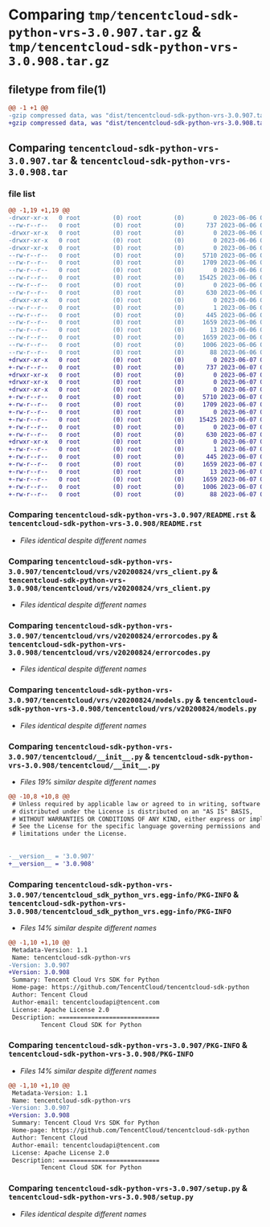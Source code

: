 # Comparing `tmp/tencentcloud-sdk-python-vrs-3.0.907.tar.gz` & `tmp/tencentcloud-sdk-python-vrs-3.0.908.tar.gz`

## filetype from file(1)

```diff
@@ -1 +1 @@
-gzip compressed data, was "dist/tencentcloud-sdk-python-vrs-3.0.907.tar", last modified: Tue Jun  6 02:39:16 2023, max compression
+gzip compressed data, was "dist/tencentcloud-sdk-python-vrs-3.0.908.tar", last modified: Wed Jun  7 00:36:36 2023, max compression
```

## Comparing `tencentcloud-sdk-python-vrs-3.0.907.tar` & `tencentcloud-sdk-python-vrs-3.0.908.tar`

### file list

```diff
@@ -1,19 +1,19 @@
-drwxr-xr-x   0 root         (0) root         (0)        0 2023-06-06 02:39:16.000000 tencentcloud-sdk-python-vrs-3.0.907/
--rw-r--r--   0 root         (0) root         (0)      737 2023-06-06 02:39:16.000000 tencentcloud-sdk-python-vrs-3.0.907/README.rst
-drwxr-xr-x   0 root         (0) root         (0)        0 2023-06-06 02:39:16.000000 tencentcloud-sdk-python-vrs-3.0.907/tencentcloud/
-drwxr-xr-x   0 root         (0) root         (0)        0 2023-06-06 02:39:16.000000 tencentcloud-sdk-python-vrs-3.0.907/tencentcloud/vrs/
-drwxr-xr-x   0 root         (0) root         (0)        0 2023-06-06 02:39:16.000000 tencentcloud-sdk-python-vrs-3.0.907/tencentcloud/vrs/v20200824/
--rw-r--r--   0 root         (0) root         (0)     5710 2023-06-06 02:39:16.000000 tencentcloud-sdk-python-vrs-3.0.907/tencentcloud/vrs/v20200824/vrs_client.py
--rw-r--r--   0 root         (0) root         (0)     1709 2023-06-06 02:39:16.000000 tencentcloud-sdk-python-vrs-3.0.907/tencentcloud/vrs/v20200824/errorcodes.py
--rw-r--r--   0 root         (0) root         (0)        0 2023-06-06 02:39:16.000000 tencentcloud-sdk-python-vrs-3.0.907/tencentcloud/vrs/v20200824/__init__.py
--rw-r--r--   0 root         (0) root         (0)    15425 2023-06-06 02:39:16.000000 tencentcloud-sdk-python-vrs-3.0.907/tencentcloud/vrs/v20200824/models.py
--rw-r--r--   0 root         (0) root         (0)        0 2023-06-06 02:39:16.000000 tencentcloud-sdk-python-vrs-3.0.907/tencentcloud/vrs/__init__.py
--rw-r--r--   0 root         (0) root         (0)      630 2023-06-06 02:39:16.000000 tencentcloud-sdk-python-vrs-3.0.907/tencentcloud/__init__.py
-drwxr-xr-x   0 root         (0) root         (0)        0 2023-06-06 02:39:16.000000 tencentcloud-sdk-python-vrs-3.0.907/tencentcloud_sdk_python_vrs.egg-info/
--rw-r--r--   0 root         (0) root         (0)        1 2023-06-06 02:39:16.000000 tencentcloud-sdk-python-vrs-3.0.907/tencentcloud_sdk_python_vrs.egg-info/dependency_links.txt
--rw-r--r--   0 root         (0) root         (0)      445 2023-06-06 02:39:16.000000 tencentcloud-sdk-python-vrs-3.0.907/tencentcloud_sdk_python_vrs.egg-info/SOURCES.txt
--rw-r--r--   0 root         (0) root         (0)     1659 2023-06-06 02:39:16.000000 tencentcloud-sdk-python-vrs-3.0.907/tencentcloud_sdk_python_vrs.egg-info/PKG-INFO
--rw-r--r--   0 root         (0) root         (0)       13 2023-06-06 02:39:16.000000 tencentcloud-sdk-python-vrs-3.0.907/tencentcloud_sdk_python_vrs.egg-info/top_level.txt
--rw-r--r--   0 root         (0) root         (0)     1659 2023-06-06 02:39:16.000000 tencentcloud-sdk-python-vrs-3.0.907/PKG-INFO
--rw-r--r--   0 root         (0) root         (0)     1006 2023-06-06 02:39:16.000000 tencentcloud-sdk-python-vrs-3.0.907/setup.py
--rw-r--r--   0 root         (0) root         (0)       88 2023-06-06 02:39:16.000000 tencentcloud-sdk-python-vrs-3.0.907/setup.cfg
+drwxr-xr-x   0 root         (0) root         (0)        0 2023-06-07 00:36:36.000000 tencentcloud-sdk-python-vrs-3.0.908/
+-rw-r--r--   0 root         (0) root         (0)      737 2023-06-07 00:36:36.000000 tencentcloud-sdk-python-vrs-3.0.908/README.rst
+drwxr-xr-x   0 root         (0) root         (0)        0 2023-06-07 00:36:36.000000 tencentcloud-sdk-python-vrs-3.0.908/tencentcloud/
+drwxr-xr-x   0 root         (0) root         (0)        0 2023-06-07 00:36:36.000000 tencentcloud-sdk-python-vrs-3.0.908/tencentcloud/vrs/
+drwxr-xr-x   0 root         (0) root         (0)        0 2023-06-07 00:36:36.000000 tencentcloud-sdk-python-vrs-3.0.908/tencentcloud/vrs/v20200824/
+-rw-r--r--   0 root         (0) root         (0)     5710 2023-06-07 00:36:36.000000 tencentcloud-sdk-python-vrs-3.0.908/tencentcloud/vrs/v20200824/vrs_client.py
+-rw-r--r--   0 root         (0) root         (0)     1709 2023-06-07 00:36:36.000000 tencentcloud-sdk-python-vrs-3.0.908/tencentcloud/vrs/v20200824/errorcodes.py
+-rw-r--r--   0 root         (0) root         (0)        0 2023-06-07 00:36:36.000000 tencentcloud-sdk-python-vrs-3.0.908/tencentcloud/vrs/v20200824/__init__.py
+-rw-r--r--   0 root         (0) root         (0)    15425 2023-06-07 00:36:36.000000 tencentcloud-sdk-python-vrs-3.0.908/tencentcloud/vrs/v20200824/models.py
+-rw-r--r--   0 root         (0) root         (0)        0 2023-06-07 00:36:36.000000 tencentcloud-sdk-python-vrs-3.0.908/tencentcloud/vrs/__init__.py
+-rw-r--r--   0 root         (0) root         (0)      630 2023-06-07 00:36:36.000000 tencentcloud-sdk-python-vrs-3.0.908/tencentcloud/__init__.py
+drwxr-xr-x   0 root         (0) root         (0)        0 2023-06-07 00:36:36.000000 tencentcloud-sdk-python-vrs-3.0.908/tencentcloud_sdk_python_vrs.egg-info/
+-rw-r--r--   0 root         (0) root         (0)        1 2023-06-07 00:36:36.000000 tencentcloud-sdk-python-vrs-3.0.908/tencentcloud_sdk_python_vrs.egg-info/dependency_links.txt
+-rw-r--r--   0 root         (0) root         (0)      445 2023-06-07 00:36:36.000000 tencentcloud-sdk-python-vrs-3.0.908/tencentcloud_sdk_python_vrs.egg-info/SOURCES.txt
+-rw-r--r--   0 root         (0) root         (0)     1659 2023-06-07 00:36:36.000000 tencentcloud-sdk-python-vrs-3.0.908/tencentcloud_sdk_python_vrs.egg-info/PKG-INFO
+-rw-r--r--   0 root         (0) root         (0)       13 2023-06-07 00:36:36.000000 tencentcloud-sdk-python-vrs-3.0.908/tencentcloud_sdk_python_vrs.egg-info/top_level.txt
+-rw-r--r--   0 root         (0) root         (0)     1659 2023-06-07 00:36:36.000000 tencentcloud-sdk-python-vrs-3.0.908/PKG-INFO
+-rw-r--r--   0 root         (0) root         (0)     1006 2023-06-07 00:36:36.000000 tencentcloud-sdk-python-vrs-3.0.908/setup.py
+-rw-r--r--   0 root         (0) root         (0)       88 2023-06-07 00:36:36.000000 tencentcloud-sdk-python-vrs-3.0.908/setup.cfg
```

### Comparing `tencentcloud-sdk-python-vrs-3.0.907/README.rst` & `tencentcloud-sdk-python-vrs-3.0.908/README.rst`

 * *Files identical despite different names*

### Comparing `tencentcloud-sdk-python-vrs-3.0.907/tencentcloud/vrs/v20200824/vrs_client.py` & `tencentcloud-sdk-python-vrs-3.0.908/tencentcloud/vrs/v20200824/vrs_client.py`

 * *Files identical despite different names*

### Comparing `tencentcloud-sdk-python-vrs-3.0.907/tencentcloud/vrs/v20200824/errorcodes.py` & `tencentcloud-sdk-python-vrs-3.0.908/tencentcloud/vrs/v20200824/errorcodes.py`

 * *Files identical despite different names*

### Comparing `tencentcloud-sdk-python-vrs-3.0.907/tencentcloud/vrs/v20200824/models.py` & `tencentcloud-sdk-python-vrs-3.0.908/tencentcloud/vrs/v20200824/models.py`

 * *Files identical despite different names*

### Comparing `tencentcloud-sdk-python-vrs-3.0.907/tencentcloud/__init__.py` & `tencentcloud-sdk-python-vrs-3.0.908/tencentcloud/__init__.py`

 * *Files 19% similar despite different names*

```diff
@@ -10,8 +10,8 @@
 # Unless required by applicable law or agreed to in writing, software
 # distributed under the License is distributed on an "AS IS" BASIS,
 # WITHOUT WARRANTIES OR CONDITIONS OF ANY KIND, either express or implied.
 # See the License for the specific language governing permissions and
 # limitations under the License.
 
 
-__version__ = '3.0.907'
+__version__ = '3.0.908'
```

### Comparing `tencentcloud-sdk-python-vrs-3.0.907/tencentcloud_sdk_python_vrs.egg-info/PKG-INFO` & `tencentcloud-sdk-python-vrs-3.0.908/tencentcloud_sdk_python_vrs.egg-info/PKG-INFO`

 * *Files 14% similar despite different names*

```diff
@@ -1,10 +1,10 @@
 Metadata-Version: 1.1
 Name: tencentcloud-sdk-python-vrs
-Version: 3.0.907
+Version: 3.0.908
 Summary: Tencent Cloud Vrs SDK for Python
 Home-page: https://github.com/TencentCloud/tencentcloud-sdk-python
 Author: Tencent Cloud
 Author-email: tencentcloudapi@tencent.com
 License: Apache License 2.0
 Description: ============================
         Tencent Cloud SDK for Python
```

### Comparing `tencentcloud-sdk-python-vrs-3.0.907/PKG-INFO` & `tencentcloud-sdk-python-vrs-3.0.908/PKG-INFO`

 * *Files 14% similar despite different names*

```diff
@@ -1,10 +1,10 @@
 Metadata-Version: 1.1
 Name: tencentcloud-sdk-python-vrs
-Version: 3.0.907
+Version: 3.0.908
 Summary: Tencent Cloud Vrs SDK for Python
 Home-page: https://github.com/TencentCloud/tencentcloud-sdk-python
 Author: Tencent Cloud
 Author-email: tencentcloudapi@tencent.com
 License: Apache License 2.0
 Description: ============================
         Tencent Cloud SDK for Python
```

### Comparing `tencentcloud-sdk-python-vrs-3.0.907/setup.py` & `tencentcloud-sdk-python-vrs-3.0.908/setup.py`

 * *Files identical despite different names*

